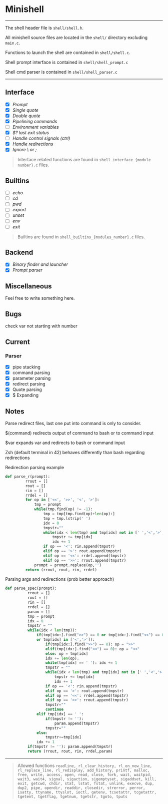 # Minishell
--- ---
The shell header file is `shell/shell.h`.

All minishell source files are located in the `shell/` directory excluding `main.c`.

Functions to launch the shell are contained in `shell/shell.c`.

Shell prompt interface is contained in `shell/shell_prompt.c`

Shell cmd parser is contained in `shell/shell_parser.c`
--- ---
## Interface
- [x] *Prompt*
- [x] *Single quote*
- [x] *Double quote*
- [x] *Pipelining commands*
- [ ] *Environment variables*
- [x] *$? last exit status*
- [ ] *Handle control signals (ctrl)*
- [x] *Handle redirections*
- [x] *Ignore \ or ;*

> Interface related functions are found in `shell_interface_{module number}.c` files.

## Builtins
- [ ] *echo*
- [ ] *cd*
- [ ] *pwd*
- [ ] *export*
- [ ] *unset*
- [ ] *env*
- [ ] *exit*

> Builtins are found in `shell_builtins_{modules_number}.c` files.

## Backend
- [x] *Binary finder and launcher* 
- [x] *Prompt parser*

## Miscellaneous
Feel free to write something here.

## Bugs
check var not starting with number


## Current
### Parser
- [x] pipe stacking
- [x] command parsing
- [x] parameter parsing
- [x] redirect parsing
- [x] Quote parsing
- [x] $ Expanding
## Notes
Parse redirect files, last one put into command is only to consider.

$(command) redirects output of command to bash or to command input

$var expands var and redirects to bash or command input

Zsh (default terminal in 42) behaves differently than bash regarding redirections

Redirection parsing example 
```python
def parse_r(prompt):
         rrout = []
         rout = []
         rin = []
         rrdel = []
         for op in ['<<', '>>', '<', '>']:
             tmp = prompt
             while(tmp.find(op) != -1):
                 tmp = tmp[tmp.find(op)+len(op):]
                 tmp = tmp.lstrip(' ')
                 idx = 0
                 tmpstr=""
                 while(idx < len(tmp) and tmp[idx] not in [' ','<','>','|']):
                     tmpstr += tmp[idx]
                     idx += 1
                 if op == '<': rin.append(tmpstr)
                 elif op == '>': rout.append(tmpstr)
                 elif op == '<<': rrdel.append(tmpstr)
                 elif op == '>>': rrout.append(tmpstr)
             prompt = prompt.replace(op,'')
         return (rrout, rout, rin, rrdel)
```

Parsing args and redirections (prob better approach)

```python
def parse_spec(prompt):
          rrout = []
          rout = []
          rin = []
          rrdel = []
          param = []
          tmp = prompt
          idx = 0
          tmpstr = ""
          while(idx < len(tmp)):
              if(tmp[idx:].find(">>") == 0 or tmp[idx:].find("<<") == 0
              or tmp[idx] in ['<','>']):
                  if(tmp[idx:].find(">>") == 0): op = ">>"
                  elif(tmp[idx:].find("<<") == 0): op = "<<"
                  else: op = tmp[idx]
                  idx += len(op);
                  while(tmp[idx] == ' '): idx += 1
                  tmpstr = ""
                  while(idx < len(tmp) and tmp[idx] not in [' ','<','>','|']):
                      tmpstr += tmp[idx]
                      idx += 1
                  if op == '<': rin.append(tmpstr)
                  elif op == '>': rout.append(tmpstr)
                  elif op == '<<': rrdel.append(tmpstr)
                  elif op == '>>': rrout.append(tmpstr)
                  tmpstr=""
                  continue
              elif tmp[idx] == ' ':
                  if(tmpstr != ''):
                      param.append(tmpstr)
                  tmpstr=""
              else:
                  tmpstr+=tmp[idx]
              idx += 1
          if(tmpstr != ''): param.append(tmpstr)
          return (rrout, rout, rin, rrdel,param)

```
--- ---
> Allowed functions `readline, rl_clear_history, rl_on_new_line,
rl_replace_line, rl_redisplay, add_history,
printf, malloc, free, write, access, open, read,
close, fork, wait, waitpid, wait3, wait4, signal,
sigaction, sigemptyset, sigaddset, kill, exit,
getcwd, chdir, stat, lstat, fstat, unlink, execve,
dup, dup2, pipe, opendir, readdir, closedir,
strerror, perror, isatty, ttyname, ttyslot, ioctl,
getenv, tcsetattr, tcgetattr, tgetent, tgetflag,
tgetnum, tgetstr, tgoto, tputs`